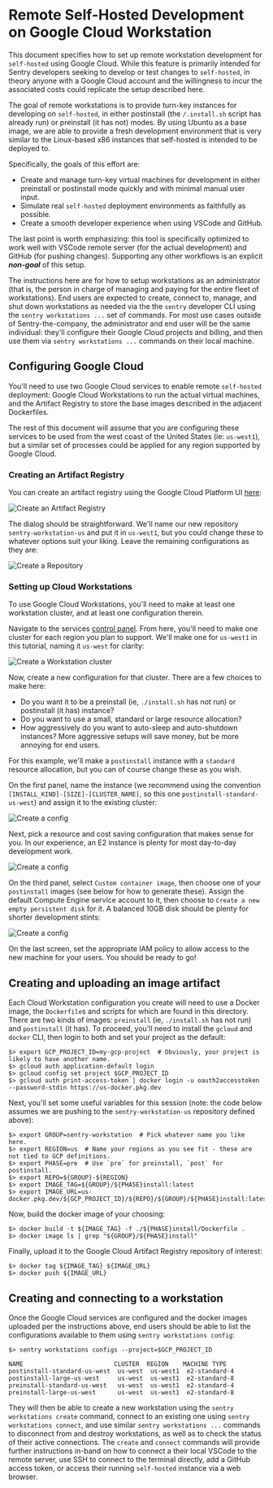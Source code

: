 # Remote Self-Hosted Development on Google Cloud Workstation

This document specifies how to set up remote workstation development for `self-hosted` using Google
Cloud. While this feature is primarily intended for Sentry developers seeking to develop or test
changes to `self-hosted`, in theory anyone with a Google Cloud account and the willingness to incur
the associated costs could replicate the setup described here.

The goal of remote workstations is to provide turn-key instances for developing on `self-hosted`, in
either postinstall (the `/.install.sh` script has already run) or preinstall (it has not) modes. By
using Ubuntu as a base image, we are able to provide a fresh development environment that is very
similar to the Linux-based x86 instances that self-hosted is intended to be deployed to.

Specifically, the goals of this effort are:

- Create and manage turn-key virtual machines for development in either preinstall or postinstall
  mode quickly and with minimal manual user input.
- Simulate real `self-hosted` deployment environments as faithfully as possible.
- Create a smooth developer experience when using VSCode and GitHub.

The last point is worth emphasizing: this tool is specifically optimized to work well with VSCode
remote server (for the actual development) and GitHub (for pushing changes). Supporting any other
workflows is an explicit ***non-goal*** of this setup.

The instructions here are for how to setup workstations as an administrator (that is, the person in
charge of managing and paying for the entire fleet of workstations). End users are expected to
create, connect to, manage, and shut down workstations as needed via the the `sentry` developer CLI
using the `sentry workstations ...` set of commands. For most use cases outside of
Sentry-the-company, the administrator and end user will be the same individual: they'll configure
their Google Cloud projects and billing, and then use them via `sentry workstations ...` commands on
their local machine.

## Configuring Google Cloud

You'll need to use two Google Cloud services to enable remote `self-hosted` deployment: Google Cloud
Workstations to run the actual virtual machines, and the Artifact Registry to store the base images
described in the adjacent Dockerfiles.

The rest of this document will assume that you are configuring these services to be used from the
west coast of the United States (ie: `us-west1`), but a similar set of processes could be applied
for any region supported by Google Cloud.

### Creating an Artifact Registry

You can create an artifact registry using the Google Cloud Platform UI
[here](https://console.cloud.google.com/artifacts):

![Create an Artifact Registry](./docs/img/create_artifcat_registry.png)

The dialog should be straightforward. We'll name our new repository `sentry-workstation-us` and put
it in `us-west1`, but you could change these to whatever options suit your liking. Leave the
remaining configurations as they are:

![Create a Repository](./docs/img/create_repository.png)

### Setting up Cloud Workstations

To use Google Cloud Workstations, you'll need to make at least one workstation cluster, and at least
one configuration therein.

Navigate to the services [control panel](https://console.cloud.google.com/workstations/overview).
From here, you'll need to make one cluster for each region you plan to support. We'll make one for
`us-west1` in this tutorial, naming it `us-west` for clarity:

![Create a Workstation cluster](./docs/img/create_cluster.png)

Now, create a new configuration for that cluster. There are a few choices to make here:

- Do you want it to be a preinstall (ie, `./install.sh` has not run) or postinstall (it has)
  instance?
- Do you want to use a small, standard or large resource allocation?
- How aggressively do you want to auto-sleep and auto-shutdown instances? More aggressive setups
  will save money, but be more annoying for end users.

For this example, we'll make a `postinstall` instance with a `standard` resource allocation, but you
can of course change these as you wish.

On the first panel, name the instance (we recommend using the convention
`[INSTALL_KIND]-[SIZE]-[CLUSTER_NAME]`, so this one `postinstall-standard-us-west`) and assign it to
the existing cluster:

![Create a config](./docs/img/create_config_1.png)

Next, pick a resource and cost saving configuration that makes sense for you. In our experience, an
E2 instance is plenty for most day-to-day development work.

![Create a config](./docs/img/create_config_2.png)

On the third panel, select `Custom container image`, then choose one of your `postinstall` images
(see below for how to generate these). Assign the default Compute Engine service account to it, then
choose to `Create a new empty persistent disk` for it. A balanced 10GB disk should be plenty for
shorter development stints:

![Create a config](./docs/img/create_config_3.png)

On the last screen, set the appropriate IAM policy to allow access to the new machine for your
users. You should be ready to go!

## Creating and uploading an image artifact

Each Cloud Workstation configuration you create will need to use a Docker image, the `Dockerfile`s
and scripts for which are found in this directory. There are two kinds of images: `preinstall` (ie,
`./install.sh` has not run) and `postinstall` (it has). To proceed, you'll need to install the
`gcloud` and `docker` CLI, then login to both and set your project as the default:

```shell
$> export GCP_PROJECT_ID=my-gcp-project  # Obviously, your project is likely to have another name.
$> gcloud auth application-default login
$> gcloud config set project $GCP_PROJECT_ID
$> gcloud auth print-access-token | docker login -u oauth2accesstoken --password-stdin https://us-docker.pkg.dev
```

Next, you'll set some useful variables for this session (note: the code below assumes we are pushing
to the `sentry-workstation-us` repository defined above):

```shell
$> export GROUP=sentry-workstation  # Pick whatever name you like here.
$> export REGION=us  # Name your regions as you see fit - these are not tied to GCP definitions.
$> export PHASE=pre  # Use `pre` for preinstall, `post` for postinstall.
$> export REPO=${GROUP}-${REGION}
$> export IMAGE_TAG=${GROUP}/${PHASE}install:latest
$> export IMAGE_URL=us-docker.pkg.dev/${GCP_PROJECT_ID}/${REPO}/${GROUP}/${PHASE}install:latest
```

Now, build the docker image of your choosing:

```shell
$> docker build -t ${IMAGE_TAG} -f ./${PHASE}install/Dockerfile .
$> docker image ls | grep "${GROUP}/${PHASE}install"
```

Finally, upload it to the Google Cloud Artifact Registry repository of interest:

```shell
$> docker tag ${IMAGE_TAG} ${IMAGE_URL}
$> docker push ${IMAGE_URL}
```

## Creating and connecting to a workstation

Once the Google Cloud services are configured and the docker images uploaded per the instructions
above, end users should be able to list the configurations available to them using `sentry
workstations config`:

```shell
$> sentry workstations configs --project=$GCP_PROJECT_ID

NAME                         CLUSTER  REGION    MACHINE TYPE
postinstall-standard-us-west  us-west  us-west1  e2-standard-4
postinstall-large-us-west     us-west  us-west1  e2-standard-8
preinstall-standard-us-west   us-west  us-west1  e2-standard-4
preinstall-large-us-west      us-west  us-west1  e2-standard-8
```

They will then be able to create a new workstation using the `sentry workstations create` command,
connect to an existing one using `sentry workstations connect`, and use similar `sentry workstations
...` commands to disconnect from and destroy workstations, as well as to check the status of their
active connections. The `create` and `connect` commands will provide further instructions in-band on
how to connect a their local VSCode to the remote server, use SSH to connect to the terminal
directly, add a GitHub access token, or access their running `self-hosted` instance via a web
browser.
